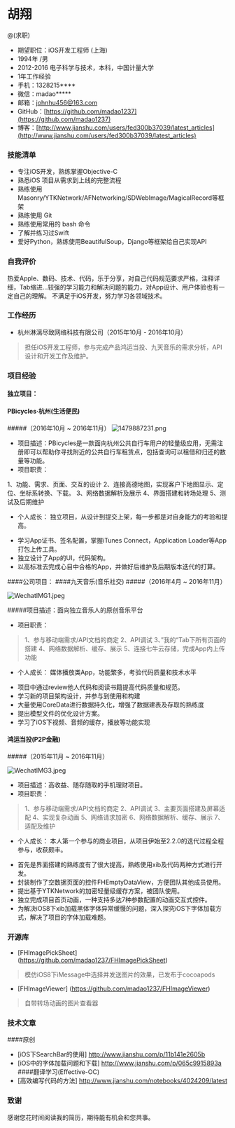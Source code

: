 # 胡翔

@(求职)


- 期望职位：iOS开发工程师 (上海)
- 1994年 /男
- 2012-2016 电子科学与技术，本科，中国计量大学
-  1年工作经验
- 手机：1328215****
- 微信：madao*****
- 邮箱：johnhu456@163.com
- GitHub：[https://github.com/madao1237](https://github.com/madao1237)  
- 博客：[http://www.jianshu.com/users/fed300b37039/latest_articles](http://www.jianshu.com/users/fed300b37039/latest_articles)

### 技能清单
- 专注iOS开发，熟练掌握Objective-C
- 熟悉iOS 项目从需求到上线的完整流程
- 熟练使用Masonry/YTKNetwork/AFNetworking/SDWebImage/MagicalRecord等框架
-  熟练使用 Git 
- 熟练使用常用的 bash 命令
- 了解并练习过Swift
- 爱好Python，熟练使用BeautifulSoup，Django等框架给自己实现API

### 自我评价
热爱Apple、数码、技术、代码，乐于分享，对自己代码规范要求严格，注释详细，Tab缩进…较强的学习能力和解决问题的能力，对App设计、用户体验也有一定自己的理解。
不满足于iOS开发，努力学习各领域技术。

### 工作经历
- 杭州淋漓尽致网络科技有限公司（2015年10月 -  2016年10月）
> 担任iOS开发工程师，参与完成产品鸿运当投、九天音乐的需求分析，API设计和开发工作及维护。

### 项目经验


#### 独立项目：
#### PBicycles·杭州(生活便民)
#####（2016年10月 ~ 2016年11月）
![1479887231.png](http://upload-images.jianshu.io/upload_images/1683504-9478f13d041aa9be.png?imageMogr2/auto-orient/strip%7CimageView2/2/w/1240)
* 项目描述：PBicycles是一款面向杭州公共自行车用户的轻量级应用，无需注册即可以帮助你寻找附近的公共自行车租赁点，包括查询可以租借和归还的数量等功能。
* 项目职责：
>
1、功能、需求、页面、交互的设计
2、连接高德地图，实现客户下地图显示、定位、坐标系转换、下载。
3、网络数据解析及展示
4、界面搭建和转场处理
5、测试及后期维护  

* 个人成长：
独立项目，从设计到提交上架，每一步都是对自身能力的考验和提高。  
 - 学习App证书、签名配置，掌握iTunes Connect，Application Loader等App打包上传工具。  
 - 独立设计了App的UI，代码架构。    
 - 以高标准去完成心目中合格的App，并做好后维护及后期版本迭代的打算。
 
####公司项目：
####九天音乐(音乐社交)
#####（2016年4月 ~ 2016年11月）  

![WechatIMG1.jpeg](http://upload-images.jianshu.io/upload_images/1683504-c1e5fb676023b733.jpeg?imageMogr2/auto-orient/strip%7CimageView2/2/w/1240)  

#####项目描述：面向独立音乐人的原创音乐平台
* 项目职责：
>1、参与移动端需求/API文档的商定
2、API调试
3、”我的“Tab下所有页面的搭建
4、网络数据解析、缓存、展示
5、连接七牛云存储，完成App内上传功能
* 个人成长：
媒体播放类App，功能繁多，考验代码质量和技术水平   
 - 项目中通过review他人代码和阅读书籍提高代码质量和规范。  
 - 学习新的项目架构设计，并参与到使用和构建  
 - 大量使用CoreData进行数据持久化，增强了数据建表及存取的熟练度   
 - 提出模型文件的优化设计方案。  
 - 学习了iOS下视频、音频的缓存，播放等功能实现
#### 鸿运当投(P2P金融)
#####（2015年11月 ~ 2016年11月）   

![WechatIMG3.jpeg](http://upload-images.jianshu.io/upload_images/1683504-13895fb09aaf5371.jpeg?imageMogr2/auto-orient/strip%7CimageView2/2/w/1240)  

* 项目描述：高收益、随存随取的手机理财项目。
* 项目职责：
> 1、参与移动端需求/API文档的商定
2、API调试
3、主要页面搭建及屏幕适配
4、实现复杂动画
5、网络请求加密
6、网络数据解析、缓存、展示
7、适配及维护
* 个人成长：
本人第一个参与的商业项目，从项目伊始至2.2.0的迭代过程全程参与，收获颇丰。  
 - 首先是界面搭建的熟练度有了很大提高，熟练使用xib及代码两种方式进行开发。  
 - 封装制作了空数据页面的控件FHEmptyDataView，方便团队其他成员使用。  
 - 提出基于YTKNetwork的加密轻量级缓存方案，被团队使用。  
 - 独立完成项目首页动画，一种支持多达7种参数配置的动画交互式控件。  
 - 为解决iOS8下xib加载黑体字体异常缓慢的问题，深入探究iOS下字体加载方式，解决了项目的字体加载难题。


### 开源库

 - [FHImagePickSheet] (https://github.com/madao1237/FHImagePickSheet)     
 > 模仿iOS8下iMessage中选择并发送图片的效果，已发布于cocoapods   
 
 - [FHImageViewer] (https://github.com/madao1237/FHImageViewer)   
 > 自带转场动画的图片查看器  
 
### 技术文章
####原创
- [iOS下SearchBar的使用] http://www.jianshu.com/p/11b141e2605b  
- [iOS中的字体加载问题和下载] http://www.jianshu.com/p/065c9915893a
####翻译学习(Effective-OC)
- [高效编写代码的方法] http://www.jianshu.com/notebooks/4024209/latest

### 致谢
感谢您花时间阅读我的简历，期待能有机会和您共事。
